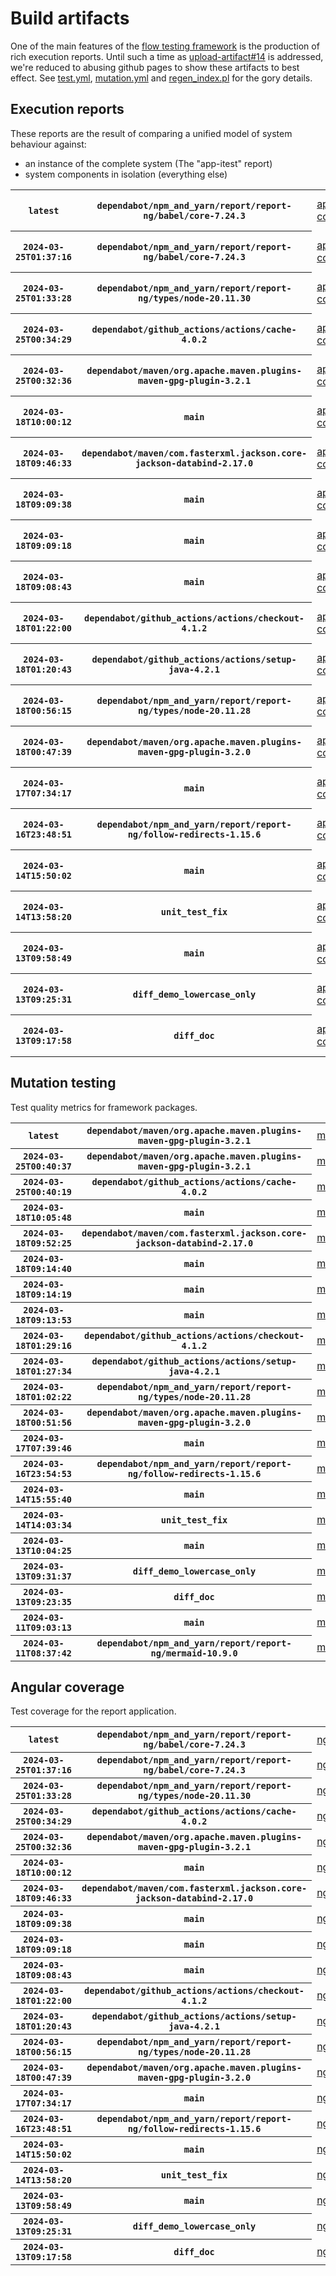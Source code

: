 # Build artifacts

One of the main features of the [flow testing framework](https://github.com/Mastercard/flow) is the production of rich execution reports.
Until such a time as [upload-artifact#14](https://github.com/actions/upload-artifact/issues/14) is addressed, we're reduced to abusing github pages to show these artifacts to best effect.
See [test.yml](https://github.com/Mastercard/flow/blob/main/.github/workflows/test.yml), [mutation.yml](https://github.com/Mastercard/flow/blob/main/.github/workflows/mutation.yml) and [regen_index.pl](https://github.com/Mastercard/flow/blob/pages/regen_index.pl) for the gory details.

## Execution reports

These reports are the result of comparing a unified model of system behaviour against:
 * an instance of the complete system (The "app-itest" report)
 * system components in isolation (everything else)

<!-- start:execution -->
<table>
	<tbody>
		<tr> <th><code>latest</code></th>
			 <th><code>dependabot/npm_and_yarn/report/report-ng/babel/core-7.24.3</code></th>
			<td><a href="execution/latest/app-core/target/mctf/latest/index.html">app-core</a></td>
			<td><a href="execution/latest/app-histogram/target/mctf/latest/index.html">app-histogram</a></td>
			<td><a href="execution/latest/app-itest/target/mctf/latest/index.html">app-itest</a></td>
			<td><a href="execution/latest/app-queue/target/mctf/latest/index.html">app-queue</a></td>
			<td><a href="execution/latest/app-store/target/mctf/latest/index.html">app-store</a></td>
			<td><a href="execution/latest/app-ui/target/mctf/latest/index.html">app-ui</a></td>
			<td><a href="execution/latest/app-web-ui/target/mctf/latest/index.html">app-web-ui</a></td>
		</tr>
		<tr> <th><code>2024-03-25T01:37:16</code></th>
			 <th><code>dependabot/npm_and_yarn/report/report-ng/babel/core-7.24.3</code></th>
			<td><a href="execution/1711330636/app-core/target/mctf/latest/index.html">app-core</a></td>
			<td><a href="execution/1711330636/app-histogram/target/mctf/latest/index.html">app-histogram</a></td>
			<td><a href="execution/1711330636/app-itest/target/mctf/latest/index.html">app-itest</a></td>
			<td><a href="execution/1711330636/app-queue/target/mctf/latest/index.html">app-queue</a></td>
			<td><a href="execution/1711330636/app-store/target/mctf/latest/index.html">app-store</a></td>
			<td><a href="execution/1711330636/app-ui/target/mctf/latest/index.html">app-ui</a></td>
			<td><a href="execution/1711330636/app-web-ui/target/mctf/latest/index.html">app-web-ui</a></td>
		</tr>
		<tr> <th><code>2024-03-25T01:33:28</code></th>
			 <th><code>dependabot/npm_and_yarn/report/report-ng/types/node-20.11.30</code></th>
			<td><a href="execution/1711330408/app-core/target/mctf/latest/index.html">app-core</a></td>
			<td><a href="execution/1711330408/app-histogram/target/mctf/latest/index.html">app-histogram</a></td>
			<td><a href="execution/1711330408/app-itest/target/mctf/latest/index.html">app-itest</a></td>
			<td><a href="execution/1711330408/app-queue/target/mctf/latest/index.html">app-queue</a></td>
			<td><a href="execution/1711330408/app-store/target/mctf/latest/index.html">app-store</a></td>
			<td><a href="execution/1711330408/app-ui/target/mctf/latest/index.html">app-ui</a></td>
			<td><a href="execution/1711330408/app-web-ui/target/mctf/latest/index.html">app-web-ui</a></td>
		</tr>
		<tr> <th><code>2024-03-25T00:34:29</code></th>
			 <th><code>dependabot/github_actions/actions/cache-4.0.2</code></th>
			<td><a href="execution/1711326869/app-core/target/mctf/latest/index.html">app-core</a></td>
			<td><a href="execution/1711326869/app-histogram/target/mctf/latest/index.html">app-histogram</a></td>
			<td><a href="execution/1711326869/app-itest/target/mctf/latest/index.html">app-itest</a></td>
			<td><a href="execution/1711326869/app-queue/target/mctf/latest/index.html">app-queue</a></td>
			<td><a href="execution/1711326869/app-store/target/mctf/latest/index.html">app-store</a></td>
			<td><a href="execution/1711326869/app-ui/target/mctf/latest/index.html">app-ui</a></td>
			<td><a href="execution/1711326869/app-web-ui/target/mctf/latest/index.html">app-web-ui</a></td>
		</tr>
		<tr> <th><code>2024-03-25T00:32:36</code></th>
			 <th><code>dependabot/maven/org.apache.maven.plugins-maven-gpg-plugin-3.2.1</code></th>
			<td><a href="execution/1711326756/app-core/target/mctf/latest/index.html">app-core</a></td>
			<td><a href="execution/1711326756/app-histogram/target/mctf/latest/index.html">app-histogram</a></td>
			<td><a href="execution/1711326756/app-itest/target/mctf/latest/index.html">app-itest</a></td>
			<td><a href="execution/1711326756/app-queue/target/mctf/latest/index.html">app-queue</a></td>
			<td><a href="execution/1711326756/app-store/target/mctf/latest/index.html">app-store</a></td>
			<td><a href="execution/1711326756/app-ui/target/mctf/latest/index.html">app-ui</a></td>
			<td><a href="execution/1711326756/app-web-ui/target/mctf/latest/index.html">app-web-ui</a></td>
		</tr>
		<tr> <th><code>2024-03-18T10:00:12</code></th>
			 <th><code>main</code></th>
			<td><a href="execution/1710756012/app-core/target/mctf/latest/index.html">app-core</a></td>
			<td><a href="execution/1710756012/app-histogram/target/mctf/latest/index.html">app-histogram</a></td>
			<td><a href="execution/1710756012/app-itest/target/mctf/latest/index.html">app-itest</a></td>
			<td><a href="execution/1710756012/app-queue/target/mctf/latest/index.html">app-queue</a></td>
			<td><a href="execution/1710756012/app-store/target/mctf/latest/index.html">app-store</a></td>
			<td><a href="execution/1710756012/app-ui/target/mctf/latest/index.html">app-ui</a></td>
			<td><a href="execution/1710756012/app-web-ui/target/mctf/latest/index.html">app-web-ui</a></td>
		</tr>
		<tr> <th><code>2024-03-18T09:46:33</code></th>
			 <th><code>dependabot/maven/com.fasterxml.jackson.core-jackson-databind-2.17.0</code></th>
			<td><a href="execution/1710755193/app-core/target/mctf/latest/index.html">app-core</a></td>
			<td><a href="execution/1710755193/app-histogram/target/mctf/latest/index.html">app-histogram</a></td>
			<td><a href="execution/1710755193/app-itest/target/mctf/latest/index.html">app-itest</a></td>
			<td><a href="execution/1710755193/app-queue/target/mctf/latest/index.html">app-queue</a></td>
			<td><a href="execution/1710755193/app-store/target/mctf/latest/index.html">app-store</a></td>
			<td><a href="execution/1710755193/app-ui/target/mctf/latest/index.html">app-ui</a></td>
			<td><a href="execution/1710755193/app-web-ui/target/mctf/latest/index.html">app-web-ui</a></td>
		</tr>
		<tr> <th><code>2024-03-18T09:09:38</code></th>
			 <th><code>main</code></th>
			<td><a href="execution/1710752978/app-core/target/mctf/latest/index.html">app-core</a></td>
			<td><a href="execution/1710752978/app-histogram/target/mctf/latest/index.html">app-histogram</a></td>
			<td><a href="execution/1710752978/app-itest/target/mctf/latest/index.html">app-itest</a></td>
			<td><a href="execution/1710752978/app-queue/target/mctf/latest/index.html">app-queue</a></td>
			<td><a href="execution/1710752978/app-store/target/mctf/latest/index.html">app-store</a></td>
			<td><a href="execution/1710752978/app-ui/target/mctf/latest/index.html">app-ui</a></td>
			<td><a href="execution/1710752978/app-web-ui/target/mctf/latest/index.html">app-web-ui</a></td>
		</tr>
		<tr> <th><code>2024-03-18T09:09:18</code></th>
			 <th><code>main</code></th>
			<td><a href="execution/1710752958/app-core/target/mctf/latest/index.html">app-core</a></td>
			<td><a href="execution/1710752958/app-histogram/target/mctf/latest/index.html">app-histogram</a></td>
			<td><a href="execution/1710752958/app-itest/target/mctf/latest/index.html">app-itest</a></td>
			<td><a href="execution/1710752958/app-queue/target/mctf/latest/index.html">app-queue</a></td>
			<td><a href="execution/1710752958/app-store/target/mctf/latest/index.html">app-store</a></td>
			<td><a href="execution/1710752958/app-ui/target/mctf/latest/index.html">app-ui</a></td>
			<td><a href="execution/1710752958/app-web-ui/target/mctf/latest/index.html">app-web-ui</a></td>
		</tr>
		<tr> <th><code>2024-03-18T09:08:43</code></th>
			 <th><code>main</code></th>
			<td><a href="execution/1710752923/app-core/target/mctf/latest/index.html">app-core</a></td>
			<td><a href="execution/1710752923/app-histogram/target/mctf/latest/index.html">app-histogram</a></td>
			<td><a href="execution/1710752923/app-itest/target/mctf/latest/index.html">app-itest</a></td>
			<td><a href="execution/1710752923/app-queue/target/mctf/latest/index.html">app-queue</a></td>
			<td><a href="execution/1710752923/app-store/target/mctf/latest/index.html">app-store</a></td>
			<td><a href="execution/1710752923/app-ui/target/mctf/latest/index.html">app-ui</a></td>
			<td><a href="execution/1710752923/app-web-ui/target/mctf/latest/index.html">app-web-ui</a></td>
		</tr>
		<tr> <th><code>2024-03-18T01:22:00</code></th>
			 <th><code>dependabot/github_actions/actions/checkout-4.1.2</code></th>
			<td><a href="execution/1710724920/app-core/target/mctf/latest/index.html">app-core</a></td>
			<td><a href="execution/1710724920/app-histogram/target/mctf/latest/index.html">app-histogram</a></td>
			<td><a href="execution/1710724920/app-itest/target/mctf/latest/index.html">app-itest</a></td>
			<td><a href="execution/1710724920/app-queue/target/mctf/latest/index.html">app-queue</a></td>
			<td><a href="execution/1710724920/app-store/target/mctf/latest/index.html">app-store</a></td>
			<td><a href="execution/1710724920/app-ui/target/mctf/latest/index.html">app-ui</a></td>
			<td><a href="execution/1710724920/app-web-ui/target/mctf/latest/index.html">app-web-ui</a></td>
		</tr>
		<tr> <th><code>2024-03-18T01:20:43</code></th>
			 <th><code>dependabot/github_actions/actions/setup-java-4.2.1</code></th>
			<td><a href="execution/1710724843/app-core/target/mctf/latest/index.html">app-core</a></td>
			<td><a href="execution/1710724843/app-histogram/target/mctf/latest/index.html">app-histogram</a></td>
			<td><a href="execution/1710724843/app-itest/target/mctf/latest/index.html">app-itest</a></td>
			<td><a href="execution/1710724843/app-queue/target/mctf/latest/index.html">app-queue</a></td>
			<td><a href="execution/1710724843/app-store/target/mctf/latest/index.html">app-store</a></td>
			<td><a href="execution/1710724843/app-ui/target/mctf/latest/index.html">app-ui</a></td>
			<td><a href="execution/1710724843/app-web-ui/target/mctf/latest/index.html">app-web-ui</a></td>
		</tr>
		<tr> <th><code>2024-03-18T00:56:15</code></th>
			 <th><code>dependabot/npm_and_yarn/report/report-ng/types/node-20.11.28</code></th>
			<td><a href="execution/1710723375/app-core/target/mctf/latest/index.html">app-core</a></td>
			<td><a href="execution/1710723375/app-histogram/target/mctf/latest/index.html">app-histogram</a></td>
			<td><a href="execution/1710723375/app-itest/target/mctf/latest/index.html">app-itest</a></td>
			<td><a href="execution/1710723375/app-queue/target/mctf/latest/index.html">app-queue</a></td>
			<td><a href="execution/1710723375/app-store/target/mctf/latest/index.html">app-store</a></td>
			<td><a href="execution/1710723375/app-ui/target/mctf/latest/index.html">app-ui</a></td>
			<td><a href="execution/1710723375/app-web-ui/target/mctf/latest/index.html">app-web-ui</a></td>
		</tr>
		<tr> <th><code>2024-03-18T00:47:39</code></th>
			 <th><code>dependabot/maven/org.apache.maven.plugins-maven-gpg-plugin-3.2.0</code></th>
			<td><a href="execution/1710722859/app-core/target/mctf/latest/index.html">app-core</a></td>
			<td><a href="execution/1710722859/app-histogram/target/mctf/latest/index.html">app-histogram</a></td>
			<td><a href="execution/1710722859/app-itest/target/mctf/latest/index.html">app-itest</a></td>
			<td><a href="execution/1710722859/app-queue/target/mctf/latest/index.html">app-queue</a></td>
			<td><a href="execution/1710722859/app-store/target/mctf/latest/index.html">app-store</a></td>
			<td><a href="execution/1710722859/app-ui/target/mctf/latest/index.html">app-ui</a></td>
			<td><a href="execution/1710722859/app-web-ui/target/mctf/latest/index.html">app-web-ui</a></td>
		</tr>
		<tr> <th><code>2024-03-17T07:34:17</code></th>
			 <th><code>main</code></th>
			<td><a href="execution/1710660857/app-core/target/mctf/latest/index.html">app-core</a></td>
			<td><a href="execution/1710660857/app-histogram/target/mctf/latest/index.html">app-histogram</a></td>
			<td><a href="execution/1710660857/app-itest/target/mctf/latest/index.html">app-itest</a></td>
			<td><a href="execution/1710660857/app-queue/target/mctf/latest/index.html">app-queue</a></td>
			<td><a href="execution/1710660857/app-store/target/mctf/latest/index.html">app-store</a></td>
			<td><a href="execution/1710660857/app-ui/target/mctf/latest/index.html">app-ui</a></td>
			<td><a href="execution/1710660857/app-web-ui/target/mctf/latest/index.html">app-web-ui</a></td>
		</tr>
		<tr> <th><code>2024-03-16T23:48:51</code></th>
			 <th><code>dependabot/npm_and_yarn/report/report-ng/follow-redirects-1.15.6</code></th>
			<td><a href="execution/1710632931/app-core/target/mctf/latest/index.html">app-core</a></td>
			<td><a href="execution/1710632931/app-histogram/target/mctf/latest/index.html">app-histogram</a></td>
			<td><a href="execution/1710632931/app-itest/target/mctf/latest/index.html">app-itest</a></td>
			<td><a href="execution/1710632931/app-queue/target/mctf/latest/index.html">app-queue</a></td>
			<td><a href="execution/1710632931/app-store/target/mctf/latest/index.html">app-store</a></td>
			<td><a href="execution/1710632931/app-ui/target/mctf/latest/index.html">app-ui</a></td>
			<td><a href="execution/1710632931/app-web-ui/target/mctf/latest/index.html">app-web-ui</a></td>
		</tr>
		<tr> <th><code>2024-03-14T15:50:02</code></th>
			 <th><code>main</code></th>
			<td><a href="execution/1710431402/app-core/target/mctf/latest/index.html">app-core</a></td>
			<td><a href="execution/1710431402/app-histogram/target/mctf/latest/index.html">app-histogram</a></td>
			<td><a href="execution/1710431402/app-itest/target/mctf/latest/index.html">app-itest</a></td>
			<td><a href="execution/1710431402/app-queue/target/mctf/latest/index.html">app-queue</a></td>
			<td><a href="execution/1710431402/app-store/target/mctf/latest/index.html">app-store</a></td>
			<td><a href="execution/1710431402/app-ui/target/mctf/latest/index.html">app-ui</a></td>
			<td><a href="execution/1710431402/app-web-ui/target/mctf/latest/index.html">app-web-ui</a></td>
		</tr>
		<tr> <th><code>2024-03-14T13:58:20</code></th>
			 <th><code>unit_test_fix</code></th>
			<td><a href="execution/1710424700/app-core/target/mctf/latest/index.html">app-core</a></td>
			<td><a href="execution/1710424700/app-histogram/target/mctf/latest/index.html">app-histogram</a></td>
			<td><a href="execution/1710424700/app-itest/target/mctf/latest/index.html">app-itest</a></td>
			<td><a href="execution/1710424700/app-queue/target/mctf/latest/index.html">app-queue</a></td>
			<td><a href="execution/1710424700/app-store/target/mctf/latest/index.html">app-store</a></td>
			<td><a href="execution/1710424700/app-ui/target/mctf/latest/index.html">app-ui</a></td>
			<td><a href="execution/1710424700/app-web-ui/target/mctf/latest/index.html">app-web-ui</a></td>
		</tr>
		<tr> <th><code>2024-03-13T09:58:49</code></th>
			 <th><code>main</code></th>
			<td><a href="execution/1710323929/app-core/target/mctf/latest/index.html">app-core</a></td>
			<td><a href="execution/1710323929/app-histogram/target/mctf/latest/index.html">app-histogram</a></td>
			<td><a href="execution/1710323929/app-itest/target/mctf/latest/index.html">app-itest</a></td>
			<td><a href="execution/1710323929/app-queue/target/mctf/latest/index.html">app-queue</a></td>
			<td><a href="execution/1710323929/app-store/target/mctf/latest/index.html">app-store</a></td>
			<td><a href="execution/1710323929/app-ui/target/mctf/latest/index.html">app-ui</a></td>
			<td><a href="execution/1710323929/app-web-ui/target/mctf/latest/index.html">app-web-ui</a></td>
		</tr>
		<tr> <th><code>2024-03-13T09:25:31</code></th>
			 <th><code>diff_demo_lowercase_only</code></th>
			<td><a href="execution/1710321931/app-core/target/mctf/latest/index.html">app-core</a></td>
			<td><a href="execution/1710321931/app-histogram/target/mctf/latest/index.html">app-histogram</a></td>
			<td><a href="execution/1710321931/app-itest/target/mctf/latest/index.html">app-itest</a></td>
			<td><a href="execution/1710321931/app-queue/target/mctf/latest/index.html">app-queue</a></td>
			<td><a href="execution/1710321931/app-store/target/mctf/latest/index.html">app-store</a></td>
			<td><a href="execution/1710321931/app-ui/target/mctf/latest/index.html">app-ui</a></td>
			<td><a href="execution/1710321931/app-web-ui/target/mctf/latest/index.html">app-web-ui</a></td>
		</tr>
		<tr> <th><code>2024-03-13T09:17:58</code></th>
			 <th><code>diff_doc</code></th>
			<td><a href="execution/1710321478/app-core/target/mctf/latest/index.html">app-core</a></td>
			<td><a href="execution/1710321478/app-histogram/target/mctf/latest/index.html">app-histogram</a></td>
			<td><a href="execution/1710321478/app-itest/target/mctf/latest/index.html">app-itest</a></td>
			<td><a href="execution/1710321478/app-queue/target/mctf/latest/index.html">app-queue</a></td>
			<td><a href="execution/1710321478/app-store/target/mctf/latest/index.html">app-store</a></td>
			<td><a href="execution/1710321478/app-ui/target/mctf/latest/index.html">app-ui</a></td>
			<td><a href="execution/1710321478/app-web-ui/target/mctf/latest/index.html">app-web-ui</a></td>
		</tr>
	</tbody>
</table>
<!-- end:execution -->

## Mutation testing

Test quality metrics for framework packages.

<!-- start:mutation -->
<table>
	<tbody>
		<tr> <th><code>latest</code></th>
			 <th><code>dependabot/maven/org.apache.maven.plugins-maven-gpg-plugin-3.2.1</code></th>
			<td><a href="mutation/latest/mutation_report/index.html">mutation</a></td>
		</tr>
		<tr> <th><code>2024-03-25T00:40:37</code></th>
			 <th><code>dependabot/maven/org.apache.maven.plugins-maven-gpg-plugin-3.2.1</code></th>
			<td><a href="mutation/1711327237/mutation_report/index.html">mutation</a></td>
		</tr>
		<tr> <th><code>2024-03-25T00:40:19</code></th>
			 <th><code>dependabot/github_actions/actions/cache-4.0.2</code></th>
			<td><a href="mutation/1711327219/mutation_report/index.html">mutation</a></td>
		</tr>
		<tr> <th><code>2024-03-18T10:05:48</code></th>
			 <th><code>main</code></th>
			<td><a href="mutation/1710756348/mutation_report/index.html">mutation</a></td>
		</tr>
		<tr> <th><code>2024-03-18T09:52:25</code></th>
			 <th><code>dependabot/maven/com.fasterxml.jackson.core-jackson-databind-2.17.0</code></th>
			<td><a href="mutation/1710755545/mutation_report/index.html">mutation</a></td>
		</tr>
		<tr> <th><code>2024-03-18T09:14:40</code></th>
			 <th><code>main</code></th>
			<td><a href="mutation/1710753280/mutation_report/index.html">mutation</a></td>
		</tr>
		<tr> <th><code>2024-03-18T09:14:19</code></th>
			 <th><code>main</code></th>
			<td><a href="mutation/1710753259/mutation_report/index.html">mutation</a></td>
		</tr>
		<tr> <th><code>2024-03-18T09:13:53</code></th>
			 <th><code>main</code></th>
			<td><a href="mutation/1710753233/mutation_report/index.html">mutation</a></td>
		</tr>
		<tr> <th><code>2024-03-18T01:29:16</code></th>
			 <th><code>dependabot/github_actions/actions/checkout-4.1.2</code></th>
			<td><a href="mutation/1710725356/mutation_report/index.html">mutation</a></td>
		</tr>
		<tr> <th><code>2024-03-18T01:27:34</code></th>
			 <th><code>dependabot/github_actions/actions/setup-java-4.2.1</code></th>
			<td><a href="mutation/1710725254/mutation_report/index.html">mutation</a></td>
		</tr>
		<tr> <th><code>2024-03-18T01:02:22</code></th>
			 <th><code>dependabot/npm_and_yarn/report/report-ng/types/node-20.11.28</code></th>
			<td><a href="mutation/1710723742/mutation_report/index.html">mutation</a></td>
		</tr>
		<tr> <th><code>2024-03-18T00:51:56</code></th>
			 <th><code>dependabot/maven/org.apache.maven.plugins-maven-gpg-plugin-3.2.0</code></th>
			<td><a href="mutation/1710723116/mutation_report/index.html">mutation</a></td>
		</tr>
		<tr> <th><code>2024-03-17T07:39:46</code></th>
			 <th><code>main</code></th>
			<td><a href="mutation/1710661186/mutation_report/index.html">mutation</a></td>
		</tr>
		<tr> <th><code>2024-03-16T23:54:53</code></th>
			 <th><code>dependabot/npm_and_yarn/report/report-ng/follow-redirects-1.15.6</code></th>
			<td><a href="mutation/1710633293/mutation_report/index.html">mutation</a></td>
		</tr>
		<tr> <th><code>2024-03-14T15:55:40</code></th>
			 <th><code>main</code></th>
			<td><a href="mutation/1710431740/mutation_report/index.html">mutation</a></td>
		</tr>
		<tr> <th><code>2024-03-14T14:03:34</code></th>
			 <th><code>unit_test_fix</code></th>
			<td><a href="mutation/1710425014/mutation_report/index.html">mutation</a></td>
		</tr>
		<tr> <th><code>2024-03-13T10:04:25</code></th>
			 <th><code>main</code></th>
			<td><a href="mutation/1710324265/mutation_report/index.html">mutation</a></td>
		</tr>
		<tr> <th><code>2024-03-13T09:31:37</code></th>
			 <th><code>diff_demo_lowercase_only</code></th>
			<td><a href="mutation/1710322297/mutation_report/index.html">mutation</a></td>
		</tr>
		<tr> <th><code>2024-03-13T09:23:35</code></th>
			 <th><code>diff_doc</code></th>
			<td><a href="mutation/1710321815/mutation_report/index.html">mutation</a></td>
		</tr>
		<tr> <th><code>2024-03-11T09:03:13</code></th>
			 <th><code>main</code></th>
			<td><a href="mutation/1710147793/mutation_report/index.html">mutation</a></td>
		</tr>
		<tr> <th><code>2024-03-11T08:37:42</code></th>
			 <th><code>dependabot/npm_and_yarn/report/report-ng/mermaid-10.9.0</code></th>
			<td><a href="mutation/1710146262/mutation_report/index.html">mutation</a></td>
		</tr>
	</tbody>
</table>
<!-- end:mutation -->

## Angular coverage

Test coverage for the report application.

<!-- start:ng_coverage -->
<table>
	<tbody>
		<tr> <th><code>latest</code></th>
			 <th><code>dependabot/npm_and_yarn/report/report-ng/babel/core-7.24.3</code></th>
			<td><a href="ng_coverage/latest/report/index.html">ng_coverage</a></td>
		</tr>
		<tr> <th><code>2024-03-25T01:37:16</code></th>
			 <th><code>dependabot/npm_and_yarn/report/report-ng/babel/core-7.24.3</code></th>
			<td><a href="ng_coverage/1711330636/report/index.html">ng_coverage</a></td>
		</tr>
		<tr> <th><code>2024-03-25T01:33:28</code></th>
			 <th><code>dependabot/npm_and_yarn/report/report-ng/types/node-20.11.30</code></th>
			<td><a href="ng_coverage/1711330408/report/index.html">ng_coverage</a></td>
		</tr>
		<tr> <th><code>2024-03-25T00:34:29</code></th>
			 <th><code>dependabot/github_actions/actions/cache-4.0.2</code></th>
			<td><a href="ng_coverage/1711326869/report/index.html">ng_coverage</a></td>
		</tr>
		<tr> <th><code>2024-03-25T00:32:36</code></th>
			 <th><code>dependabot/maven/org.apache.maven.plugins-maven-gpg-plugin-3.2.1</code></th>
			<td><a href="ng_coverage/1711326756/report/index.html">ng_coverage</a></td>
		</tr>
		<tr> <th><code>2024-03-18T10:00:12</code></th>
			 <th><code>main</code></th>
			<td><a href="ng_coverage/1710756012/report/index.html">ng_coverage</a></td>
		</tr>
		<tr> <th><code>2024-03-18T09:46:33</code></th>
			 <th><code>dependabot/maven/com.fasterxml.jackson.core-jackson-databind-2.17.0</code></th>
			<td><a href="ng_coverage/1710755193/report/index.html">ng_coverage</a></td>
		</tr>
		<tr> <th><code>2024-03-18T09:09:38</code></th>
			 <th><code>main</code></th>
			<td><a href="ng_coverage/1710752978/report/index.html">ng_coverage</a></td>
		</tr>
		<tr> <th><code>2024-03-18T09:09:18</code></th>
			 <th><code>main</code></th>
			<td><a href="ng_coverage/1710752958/report/index.html">ng_coverage</a></td>
		</tr>
		<tr> <th><code>2024-03-18T09:08:43</code></th>
			 <th><code>main</code></th>
			<td><a href="ng_coverage/1710752923/report/index.html">ng_coverage</a></td>
		</tr>
		<tr> <th><code>2024-03-18T01:22:00</code></th>
			 <th><code>dependabot/github_actions/actions/checkout-4.1.2</code></th>
			<td><a href="ng_coverage/1710724920/report/index.html">ng_coverage</a></td>
		</tr>
		<tr> <th><code>2024-03-18T01:20:43</code></th>
			 <th><code>dependabot/github_actions/actions/setup-java-4.2.1</code></th>
			<td><a href="ng_coverage/1710724843/report/index.html">ng_coverage</a></td>
		</tr>
		<tr> <th><code>2024-03-18T00:56:15</code></th>
			 <th><code>dependabot/npm_and_yarn/report/report-ng/types/node-20.11.28</code></th>
			<td><a href="ng_coverage/1710723375/report/index.html">ng_coverage</a></td>
		</tr>
		<tr> <th><code>2024-03-18T00:47:39</code></th>
			 <th><code>dependabot/maven/org.apache.maven.plugins-maven-gpg-plugin-3.2.0</code></th>
			<td><a href="ng_coverage/1710722859/report/index.html">ng_coverage</a></td>
		</tr>
		<tr> <th><code>2024-03-17T07:34:17</code></th>
			 <th><code>main</code></th>
			<td><a href="ng_coverage/1710660857/report/index.html">ng_coverage</a></td>
		</tr>
		<tr> <th><code>2024-03-16T23:48:51</code></th>
			 <th><code>dependabot/npm_and_yarn/report/report-ng/follow-redirects-1.15.6</code></th>
			<td><a href="ng_coverage/1710632931/report/index.html">ng_coverage</a></td>
		</tr>
		<tr> <th><code>2024-03-14T15:50:02</code></th>
			 <th><code>main</code></th>
			<td><a href="ng_coverage/1710431402/report/index.html">ng_coverage</a></td>
		</tr>
		<tr> <th><code>2024-03-14T13:58:20</code></th>
			 <th><code>unit_test_fix</code></th>
			<td><a href="ng_coverage/1710424700/report/index.html">ng_coverage</a></td>
		</tr>
		<tr> <th><code>2024-03-13T09:58:49</code></th>
			 <th><code>main</code></th>
			<td><a href="ng_coverage/1710323929/report/index.html">ng_coverage</a></td>
		</tr>
		<tr> <th><code>2024-03-13T09:25:31</code></th>
			 <th><code>diff_demo_lowercase_only</code></th>
			<td><a href="ng_coverage/1710321931/report/index.html">ng_coverage</a></td>
		</tr>
		<tr> <th><code>2024-03-13T09:17:58</code></th>
			 <th><code>diff_doc</code></th>
			<td><a href="ng_coverage/1710321478/report/index.html">ng_coverage</a></td>
		</tr>
	</tbody>
</table>
<!-- end:ng_coverage -->